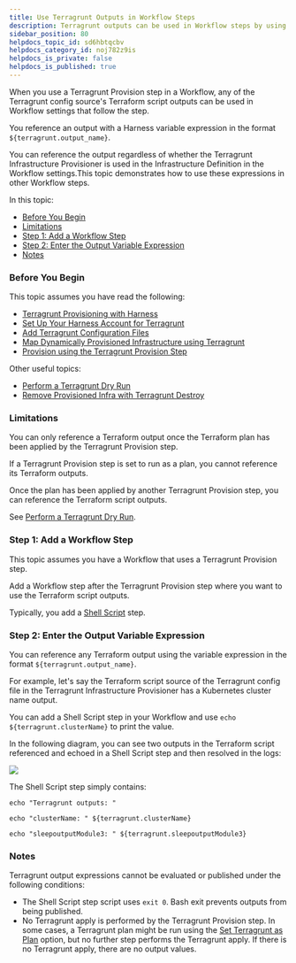 ```yaml
---
title: Use Terragrunt Outputs in Workflow Steps
description: Terragrunt outputs can be used in Workflow steps by using the expression ${terragrunt.output_name}.
sidebar_position: 80
helpdocs_topic_id: sd6hbtqcbv
helpdocs_category_id: noj782z9is
helpdocs_is_private: false
helpdocs_is_published: true
---
```


When you use a Terragrunt Provision step in a Workflow, any of the Terragrunt config source's Terraform script outputs can be used in Workflow settings that follow the step.

You reference an output with a Harness variable expression in the format `${terragrunt.output_name}`.

You can reference the output regardless of whether the Terragrunt Infrastructure Provisioner is used in the Infrastructure Definition in the Workflow settings.This topic demonstrates how to use these expressions in other Workflow steps.

In this topic:

* [Before You Begin](#before_you_begin)
* [Limitations](#limitations)
* [Step 1: Add a Workflow Step](#step_1_add_a_workflow_step)
* [Step 2: Enter the Output Variable Expression](#step_2_enter_the_output_variable_expression)
* [Notes](#notes)

### Before You Begin

This topic assumes you have read the following:

* [Terragrunt Provisioning with Harness](/article/a6onutvbem-terragrunt-provisioning-with-harness)
* [Set Up Your Harness Account for Terragrunt](/article/ulhl7sjxva-set-up-your-harness-account-for-terragrunt)
* [Add Terragrunt Configuration Files](/article/mkjxbkglih-add-terragrunt-configuration-files)
* [Map Dynamically Provisioned Infrastructure using Terragrunt](/article/tphb27opry-map-terragrunt-infrastructure)
* [Provision using the Terragrunt Provision Step](/article/jbzxpljhlo-provision-using-the-terragrunt-provision-step)

Other useful topics:

* [Perform a Terragrunt Dry Run](/article/rbw96hdr1c-perform-a-terragrunt-dry-run)
* [Remove Provisioned Infra with Terragrunt Destroy](/article/1zmz2vtdo2-remove-provisioned-infra-with-terragrunt-destroy)

### Limitations

You can only reference a Terraform output once the Terraform plan has been applied by the Terragrunt Provision step.

If a Terragrunt Provision step is set to run as a plan, you cannot reference its Terraform outputs.

Once the plan has been applied by another Terragrunt Provision step, you can reference the Terraform script outputs.

See [Perform a Terragrunt Dry Run](/article/rbw96hdr1c-perform-a-terragrunt-dry-run).

### Step 1: Add a Workflow Step

This topic assumes you have a Workflow that uses a Terragrunt Provision step.

Add a Workflow step after the Terragrunt Provision step where you want to use the Terraform script outputs.

Typically, you add a [Shell Script](/article/1fjrjbau7x-capture-shell-script-step-output) step.

### Step 2: Enter the Output Variable Expression

You can reference any Terraform output using the variable expression in the format `${terragrunt.output_name}`.

For example, let's say the Terraform script source of the Terragrunt config file in the Terragrunt Infrastructure Provisioner has a Kubernetes cluster name output.

You can add a Shell Script step in your Workflow and use `echo ${terragrunt.clusterName}` to print the value.

In the following diagram, you can see two outputs in the Terraform script referenced and echoed in a Shell Script step and then resolved in the logs:

![](./static/use-terragrunt-outputs-in-workflow-steps-00\.png)

The Shell Script step simply contains:


```
echo "Terragrunt outputs: "   
  
echo "clusterName: " ${terragrunt.clusterName}  
  
echo "sleepoutputModule3: " ${terragrunt.sleepoutputModule3}
```
### Notes

Terragrunt output expressions cannot be evaluated or published under the following conditions:

* The Shell Script step script uses `exit 0`. Bash exit prevents outputs from being published.
* No Terragrunt apply is performed by the Terragrunt Provision step. In some cases, a Terragrunt plan might be run using the [Set Terragrunt as Plan](/article/rbw96hdr1c-perform-a-terragrunt-dry-run) option, but no further step performs the Terragrunt apply. If there is no Terragrunt apply, there are no output values.

